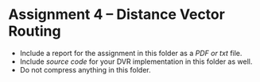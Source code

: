 # Assignment 4 – Distance Vector Routing
* Include a report for the assignment in this folder as a *PDF or txt* file.
* Include *source code* for your DVR implementation in this folder as well.
* Do not compress anything in this folder.